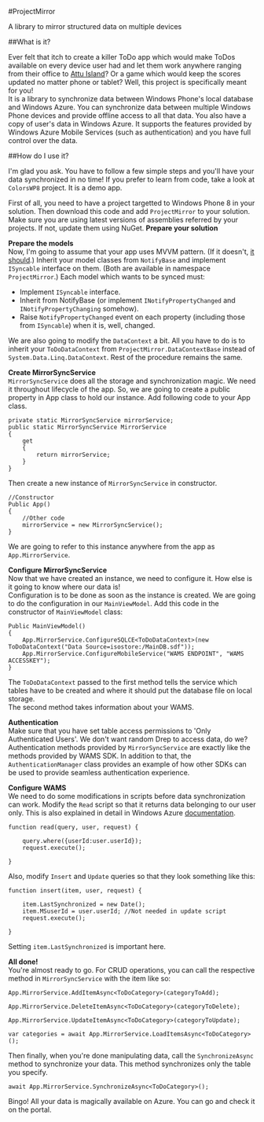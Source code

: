 #ProjectMirror

A library to mirror structured data on multiple devices

##What is it?

Ever felt that itch to create a killer ToDo app which would make ToDos available on every device user had and let them work anywhere ranging from their office to [Attu Island](http://en.wikipedia.org/wiki/Attu_Island)? Or a game which would keep the scores updated no matter phone or tablet? Well, this project is specifically meant for you!  
It is a library to synchronize data between Windows Phone's local database and Windows Azure. You can synchronize data between multiple Windows Phone devices and provide offline access to all that data. You also have a copy of user's data in Windows Azure. It supports the features provided by Windows Azure Mobile Services (such as authentication) and you have full control over the data.

##How do I use it?

I'm glad you ask. You have to follow a few simple steps and you'll have your data synchronized in no time!
If you prefer to learn from code, take a look at `ColorsWP8` project. It is a demo app.

First of all, you need to have a project targetted to Windows Phone 8 in your solution. Then download this code and add `ProjectMirror` to your solution. Make sure you are using latest versions of assemblies referred by your projects. If not, update them using NuGet.
**Prepare your solution**  

**Prepare the models**  
Now, I'm going to assume that your app uses MVVM pattern. (If it doesn't, [it should](http://stackoverflow.com/questions/1644453/why-mvvm-and-what-are-its-core-benefits).) Inherit your model classes from `NotifyBase` and implement `ISyncable` interface on them. (Both are available in namespace `ProjectMirror`.) Each model which wants to be synced must:
- Implement `ISyncable` interface.
- Inherit from NotifyBase (or implement `INotifyPropertyChanged` and `INotifyPropertyChanging` somehow).
- Raise `NotifyPropertyChanged` event on each property (including those from `ISyncable`) when it is, well, changed.  

We are also going to modify the `DataContext` a bit. All you have to do is to inherit your `ToDoDataContext` from `ProjectMirror.DataContextBase` instead of `System.Data.Linq.DataContext`. Rest of the procedure remains the same.

**Create MirrorSyncService**  
`MirrorSyncService` does all the storage and synchronization magic. We need it throughout lifecycle of the app. So, we are going to create a public property in App class to hold our instance. Add following code to your App class.

```
private static MirrorSyncService mirrorService;
public static MirrorSyncService MirrorService
{
    get
    {
	    return mirrorService;
    }
}
```

Then create a new instance of `MirrorSyncService` in constructor.

```
//Constructor
Public App()
{
	//Other code
	mirrorService = new MirrorSyncService();
}
```
We are going to refer to this instance anywhere from the app as `App.MirrorService`.

**Configure MirrorSyncService**  
Now that we have created an instance, we need to configure it. How else is it going to know where our data is!  
Configuration is to be done as soon as the instance is created. We are going to do the configuration in our `MainViewModel`. Add this code in the constructor of `MainViewModel` class:

```
Public MainViewModel()
{
	App.MirrorService.ConfigureSQLCE<ToDoDataContext>(new ToDoDataContext("Data Source=isostore:/MainDB.sdf"));
	App.MirrorService.ConfigureMobileService("WAMS ENDPOINT", "WAMS ACCESSKEY");
}
```

The `ToDoDataContext` passed to the first method tells the service which tables have to be created and where it should put the database file on local storage.  
The second method takes information about your WAMS.

**Authentication**  
Make sure that you have set table access permissions to 'Only Authenticated Users'. We don't want random Drep to access data, do we?  
Authentication methods provided by `MirrorSyncService` are exactly like the methods provided by WAMS SDK. In addition to that, the `AuthenticationManager` class provides an example of how other SDKs can be used to provide seamless authentication experience.

**Configure WAMS**  
We need to do some modifications in scripts before data synchronization can work. Modify the `Read` script so that it returns data belonging to our user only. This is also explained in detail in Windows Azure [documentation](http://www.windowsazure.com/en-us/develop/mobile/tutorials/get-started-with-users-wp8/).

```
function read(query, user, request) {

    query.where({userId:user.userId});
    request.execute();

}
```

Also, modify `Insert` and `Update` queries so that they look something like this:

```
function insert(item, user, request) {

    item.LastSynchronized = new Date();
    item.MSuserId = user.userId; //Not needed in update script
    request.execute();

}
```
Setting `item.LastSynchronized` is important here.

**All done!**  
You're almost ready to go. For CRUD operations, you can call the respective method in `MirrorSyncService` with the item like so:

```
App.MirrorService.AddItemAsync<ToDoCategory>(categoryToAdd);

App.MirrorService.DeleteItemAsync<ToDoCategory>(categoryToDelete);

App.MirrorService.UpdateItemAsync<ToDoCategory>(categoryToUpdate);

var categories = await App.MirrorService.LoadItemsAsync<ToDoCategory>();
```

Then finally, when you're done manipulating data, call the `SynchronizeAsync` method to synchronize your data. This method synchronizes only the table you specify.

```
await App.MirrorService.SynchronizeAsync<ToDoCategory>();
```

Bingo! All your data is magically available on Azure. You can go and check it on the portal.